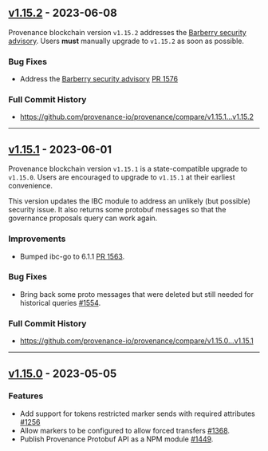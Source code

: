 ## [v1.15.2](https://github.com/provenance-io/provenance/releases/tag/v1.15.2) - 2023-06-08

Provenance blockchain version `v1.15.2` addresses the [Barberry security advisory](https://forum.cosmos.network/t/cosmos-sdk-security-advisory-barberry/10825). Users **must** manually upgrade to `v1.15.2` as soon as possible.

### Bug Fixes

* Address the [Barberry security advisory](https://forum.cosmos.network/t/cosmos-sdk-security-advisory-barberry/10825) [PR 1576](https://github.com/provenance-io/provenance/pull/1576)

### Full Commit History

* https://github.com/provenance-io/provenance/compare/v1.15.1...v1.15.2

---

## [v1.15.1](https://github.com/provenance-io/provenance/releases/tag/v1.15.1) - 2023-06-01

Provenance blockchain version `v1.15.1` is a state-compatible upgrade to `v1.15.0`. Users are encouraged to upgrade to `v1.15.1` at their earliest convenience.

This version updates the IBC module to address an unlikely (but possible) security issue. It also returns some protobuf messages so that the governance proposals query can work again.

### Improvements

* Bumped ibc-go to 6.1.1 [PR 1563](https://github.com/provenance-io/provenance/pull/1563).

### Bug Fixes

* Bring back some proto messages that were deleted but still needed for historical queries [#1554](https://github.com/provenance-io/provenance/issues/1554).

### Full Commit History

* https://github.com/provenance-io/provenance/compare/v1.15.0...v1.15.1

---

## [v1.15.0](https://github.com/provenance-io/provenance/releases/tag/v1.15.0) - 2023-05-05

### Features

* Add support for tokens restricted marker sends with required attributes [#1256](https://github.com/provenance-io/provenance/issues/1256)
* Allow markers to be configured to allow forced transfers [#1368](https://github.com/provenance-io/provenance/issues/1368).
* Publish Provenance Protobuf API as a NPM module [#1449](https://github.com/provenance-io/provenance/issues/1449).
